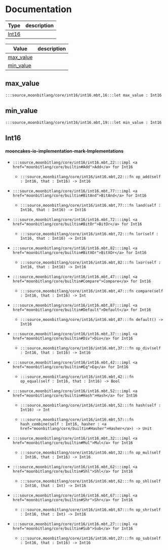 # Documentation
|Type|description|
|---|---|
|[Int16](#Int16)||

|Value|description|
|---|---|
|[max\_value](#max_value)||
|[min\_value](#min_value)||

## max\_value

```moonbit
:::source,moonbitlang/core/int16/int16.mbt,16:::let max_value : Int16
```


## min\_value

```moonbit
:::source,moonbitlang/core/int16/int16.mbt,19:::let min_value : Int16
```


## Int16


#### mooncakes-io-implementation-mark-Implementations
- ```moonbit
  :::source,moonbitlang/core/int16/int16.mbt,22:::impl <a href="moonbitlang/core/builtin#Add">Add</a> for Int16
  ```
  > 
  * ```moonbit
    :::source,moonbitlang/core/int16/int16.mbt,22:::fn op_add(self : Int16, that : Int16) -> Int16
    ```
    > 
- ```moonbit
  :::source,moonbitlang/core/int16/int16.mbt,77:::impl <a href="moonbitlang/core/builtin#BitAnd">BitAnd</a> for Int16
  ```
  > 
  * ```moonbit
    :::source,moonbitlang/core/int16/int16.mbt,77:::fn land(self : Int16, that : Int16) -> Int16
    ```
    > 
- ```moonbit
  :::source,moonbitlang/core/int16/int16.mbt,72:::impl <a href="moonbitlang/core/builtin#BitOr">BitOr</a> for Int16
  ```
  > 
  * ```moonbit
    :::source,moonbitlang/core/int16/int16.mbt,72:::fn lor(self : Int16, that : Int16) -> Int16
    ```
    > 
- ```moonbit
  :::source,moonbitlang/core/int16/int16.mbt,82:::impl <a href="moonbitlang/core/builtin#BitXOr">BitXOr</a> for Int16
  ```
  > 
  * ```moonbit
    :::source,moonbitlang/core/int16/int16.mbt,82:::fn lxor(self : Int16, that : Int16) -> Int16
    ```
    > 
- ```moonbit
  :::source,moonbitlang/core/int16/int16.mbt,47:::impl <a href="moonbitlang/core/builtin#Compare">Compare</a> for Int16
  ```
  > 
  * ```moonbit
    :::source,moonbitlang/core/int16/int16.mbt,47:::fn compare(self : Int16, that : Int16) -> Int
    ```
    > 
- ```moonbit
  :::source,moonbitlang/core/int16/int16.mbt,87:::impl <a href="moonbitlang/core/builtin#Default">Default</a> for Int16
  ```
  > 
  * ```moonbit
    :::source,moonbitlang/core/int16/int16.mbt,87:::fn default() -> Int16
    ```
    > 
- ```moonbit
  :::source,moonbitlang/core/int16/int16.mbt,37:::impl <a href="moonbitlang/core/builtin#Div">Div</a> for Int16
  ```
  > 
  * ```moonbit
    :::source,moonbitlang/core/int16/int16.mbt,37:::fn op_div(self : Int16, that : Int16) -> Int16
    ```
    > 
- ```moonbit
  :::source,moonbitlang/core/int16/int16.mbt,42:::impl <a href="moonbitlang/core/builtin#Eq">Eq</a> for Int16
  ```
  > 
  * ```moonbit
    :::source,moonbitlang/core/int16/int16.mbt,42:::fn op_equal(self : Int16, that : Int16) -> Bool
    ```
    > 
- ```moonbit
  :::source,moonbitlang/core/int16/int16.mbt,52:::impl <a href="moonbitlang/core/builtin#Hash">Hash</a> for Int16
  ```
  > 
  * ```moonbit
    :::source,moonbitlang/core/int16/int16.mbt,52:::fn hash(self : Int16) -> Int
    ```
    > 
  * ```moonbit
    :::source,moonbitlang/core/int16/int16.mbt,57:::fn hash_combine(self : Int16, hasher : <a href="moonbitlang/core/builtin#Hasher">Hasher</a>) -> Unit
    ```
    > 
- ```moonbit
  :::source,moonbitlang/core/int16/int16.mbt,32:::impl <a href="moonbitlang/core/builtin#Mul">Mul</a> for Int16
  ```
  > 
  * ```moonbit
    :::source,moonbitlang/core/int16/int16.mbt,32:::fn op_mul(self : Int16, that : Int16) -> Int16
    ```
    > 
- ```moonbit
  :::source,moonbitlang/core/int16/int16.mbt,62:::impl <a href="moonbitlang/core/builtin#Shl">Shl</a> for Int16
  ```
  > 
  * ```moonbit
    :::source,moonbitlang/core/int16/int16.mbt,62:::fn op_shl(self : Int16, that : Int) -> Int16
    ```
    > 
- ```moonbit
  :::source,moonbitlang/core/int16/int16.mbt,67:::impl <a href="moonbitlang/core/builtin#Shr">Shr</a> for Int16
  ```
  > 
  * ```moonbit
    :::source,moonbitlang/core/int16/int16.mbt,67:::fn op_shr(self : Int16, that : Int) -> Int16
    ```
    > 
- ```moonbit
  :::source,moonbitlang/core/int16/int16.mbt,27:::impl <a href="moonbitlang/core/builtin#Sub">Sub</a> for Int16
  ```
  > 
  * ```moonbit
    :::source,moonbitlang/core/int16/int16.mbt,27:::fn op_sub(self : Int16, that : Int16) -> Int16
    ```
    > 
